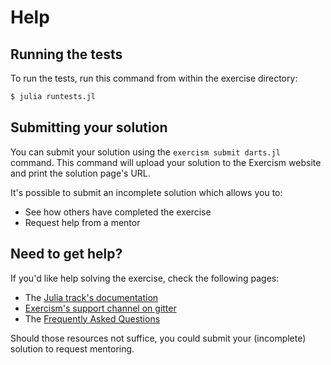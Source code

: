# Help

## Running the tests

To run the tests, run this command from within the exercise directory:

```bash
$ julia runtests.jl
```

## Submitting your solution

You can submit your solution using the `exercism submit darts.jl` command.
This command will upload your solution to the Exercism website and print the solution page's URL.

It's possible to submit an incomplete solution which allows you to:

- See how others have completed the exercise
- Request help from a mentor

## Need to get help?

If you'd like help solving the exercise, check the following pages:

- The [Julia track's documentation](https://exercism.org/docs/tracks/julia)
- [Exercism's support channel on gitter](https://gitter.im/exercism/support)
- The [Frequently Asked Questions](https://exercism.org/docs/using/faqs)

Should those resources not suffice, you could submit your (incomplete) solution to request mentoring.